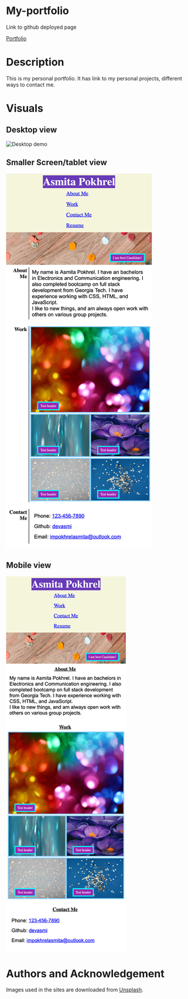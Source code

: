 # My-portfolio
 Link to github deployed page

 [Portfolio](https://devasmi.github.io/My-portfolio/)


# Description
This is my personal portfolio. It has link to my personal projects, different ways to contact me.

# Visuals

## Desktop view
![Desktop demo](./assets/images/portfolio_desktop.jpg "Desktop view")

## Smaller Screen/tablet view
![tablet demo](./assets/images/portfolio_tablet.jpg "Tablet view")

## Mobile view
![mobile demo](./assets/images/portfolio_mobile.jpg "Mobile view")


# Authors and Acknowledgement
Images used in the sites are downloaded from [Unsplash](https://unsplash.com/).